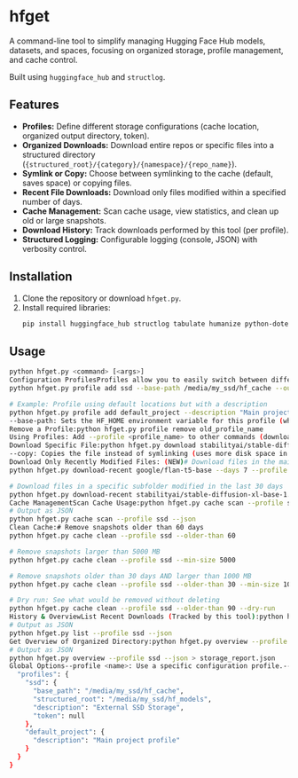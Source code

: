 # hfget

A command-line tool to simplify managing Hugging Face Hub models, datasets, and spaces, focusing on organized storage, profile management, and cache control.

Built using `huggingface_hub` and `structlog`.

## Features

* **Profiles:** Define different storage configurations (cache location, organized output directory, token).
* **Organized Downloads:** Download entire repos or specific files into a structured directory (`{structured_root}/{category}/{namespace}/{repo_name}`).
* **Symlink or Copy:** Choose between symlinking to the cache (default, saves space) or copying files.
* **Recent File Downloads:** Download only files modified within a specified number of days.
* **Cache Management:** Scan cache usage, view statistics, and clean up old or large snapshots.
* **Download History:** Track downloads performed by this tool (per profile).
* **Structured Logging:** Configurable logging (console, JSON) with verbosity control.

## Installation

1.  Clone the repository or download `hfget.py`.
2.  Install required libraries:
    ```bash
    pip install huggingface_hub structlog tabulate humanize python-dotenv # Optional: dotenv for .env file support
    ```

## Usage

```bash
python hfget.py <command> [<args>]
Configuration ProfilesProfiles allow you to easily switch between different storage setups (e.g., SSD vs. NAS, different projects).Add/Update a Profile:# Example: Profile for an external SSD
python hfget.py profile add ssd --base-path /media/my_ssd/hf_cache --out-dir /media/my_ssd/hf_models --description "External SSD Storage" --token hf_YOUR_TOKEN_optional

# Example: Profile using default locations but with a description
python hfget.py profile add default_project --description "Main project profile"
--base-path: Sets the HF_HOME environment variable for this profile (where the cache lives).--out-dir: Sets the root directory for organized downloads.--token: Optionally store an HF token within the profile config (use with caution).Paths support ~ expansion.List Profiles:python hfget.py profile list
Remove a Profile:python hfget.py profile remove old_profile_name
Using Profiles: Add --profile <profile_name> to other commands (download, cache, list, overview). If --profile is omitted, it uses default paths or environment variables.DownloadingDownload Full Repository:python hfget.py download google/flan-t5-base --profile ssd
Download Specific File:python hfget.py download stabilityai/stable-diffusion-xl-base-1.0 --filename text_encoder/model.safetensors --profile ssd --copy
--copy: Copies the file instead of symlinking (uses more disk space in the output dir).Download Subfolder:python hfget.py download sentence-transformers/all-MiniLM-L6-v2 --subfolder data --profile default_project
Download Only Recently Modified Files: (NEW)# Download files in the main branch modified in the last 7 days
python hfget.py download-recent google/flan-t5-base --days 7 --profile ssd

# Download files in a specific subfolder modified in the last 30 days
python hfget.py download-recent stabilityai/stable-diffusion-xl-base-1.0 --days 30 --subfolder scheduler --profile ssd
Cache ManagementScan Cache Usage:python hfget.py cache scan --profile ssd
# Output as JSON
python hfget.py cache scan --profile ssd --json
Clean Cache:# Remove snapshots older than 60 days
python hfget.py cache clean --profile ssd --older-than 60

# Remove snapshots larger than 5000 MB
python hfget.py cache clean --profile ssd --min-size 5000

# Remove snapshots older than 30 days AND larger than 1000 MB
python hfget.py cache clean --profile ssd --older-than 30 --min-size 1000

# Dry run: See what would be removed without deleting
python hfget.py cache clean --profile ssd --older-than 90 --dry-run
History & OverviewList Recent Downloads (Tracked by this tool):python hfget.py list --profile ssd --limit 15
# Output as JSON
python hfget.py list --profile ssd --json
Get Overview of Organized Directory:python hfget.py overview --profile ssd
# Output as JSON
python hfget.py overview --profile ssd --json > storage_report.json
Global Options--profile <name>: Use a specific configuration profile.--verbose or -v: Enable detailed DEBUG logging.--log-format <format>: Set logging format (console, json, structured).--config <path>: Specify a custom path to the config.json file.Configuration FileThe tool stores profiles in ~/.config/hf_organizer/config.json by default. You can specify a different path using the --config argument.Example config.json:{
  "profiles": {
    "ssd": {
      "base_path": "/media/my_ssd/hf_cache",
      "structured_root": "/media/my_ssd/hf_models",
      "description": "External SSD Storage",
      "token": null
    },
    "default_project": {
      "description": "Main project profile"
    }
  }
}
